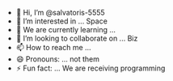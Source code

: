 - 👋 Hi, I’m @salvatoris-5555
- 👀 I’m interested in ... Space
- 🌱 We are currently learning ...
- 💞️ I’m looking to collaborate on ... Biz
- 📫 How to reach me ... 
- 😄 Pronouns: ... not them
- ⚡ Fun fact: ... We are receiving programming

<!---
salvatoris-5555/salvatoris-5555 is a ✨ special ✨ repository because its `README.md` (this file) appears on your GitHub profile.
You can click the Preview link to take a look at your changes.
--->

